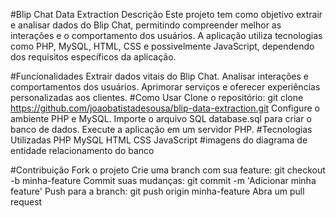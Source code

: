 #Blip Chat Data Extraction
Descrição
Este projeto tem como objetivo extrair e analisar dados do Blip Chat, permitindo compreender melhor as interações e o comportamento dos usuários. A aplicação utiliza tecnologias como PHP, MySQL, HTML, CSS e possivelmente JavaScript, dependendo dos requisitos específicos da aplicação.

#Funcionalidades
Extrair dados vitais do Blip Chat.
Analisar interações e comportamentos dos usuários.
Aprimorar serviços e oferecer experiências personalizadas aos clientes.
#Como Usar
Clone o repositório: git clone https://github.com/joaobatistadesousa/blip-data-extraction.git
Configure o ambiente PHP e MySQL.
Importe o arquivo SQL database.sql para criar o banco de dados.
Execute a aplicação em um servidor PHP.
#Tecnologias Utilizadas
PHP
MySQL
HTML
CSS
JavaScript 
#imagens do diagrama de entidade relacionamento do banco

#Contribuição
Fork o projeto
Crie uma branch com sua feature: git checkout -b minha-feature
Commit suas mudanças: git commit -m 'Adicionar minha feature'
Push para a branch: git push origin minha-feature
Abra um pull request
